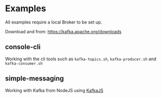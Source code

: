 # Examples

All examples require a local Broker to be set up.

Download and from: https://kafka.apache.org/downloads

## console-cli

Working with the cli tools such as `kafka-topics.sh`, `kafka-producer.sh` and `kafka-consumer.sh`

## simple-messaging

Working with Kafka from NodeJS using [KafkaJS](https://kafka.js.org/)
